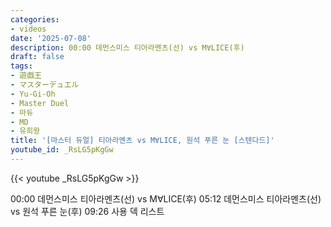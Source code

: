 ```yaml
---
categories:
- videos
date: '2025-07-08'
description: 00:00 데먼스미스 티아라멘츠(선) vs M∀LICE(후)
draft: false
tags:
- 遊戯王
- マスターデュエル
- Yu-Gi-Oh
- Master Duel
- 마듀
- MD
- 유희왕
title: '[마스터 듀얼] 티아라멘츠 vs M∀LICE, 원석 푸른 눈 [스텐다드]'
youtube_id: _RsLG5pKgGw
---
```



{{< youtube _RsLG5pKgGw >}}

00:00 데먼스미스 티아라멘츠(선) vs M∀LICE(후)
05:12 데먼스미스 티아라멘츠(선) vs 원석 푸른 눈(후)
09:26 사용 덱 리스트